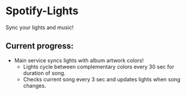 # Spotify-Lights
Sync your lights and music!

## Current progress:
* Main service syncs lights with album artwork colors!
  * Lights cycle between complementary colors every 30 sec for duration of song.
  * Checks current song every 3 sec and updates lights when song changes.